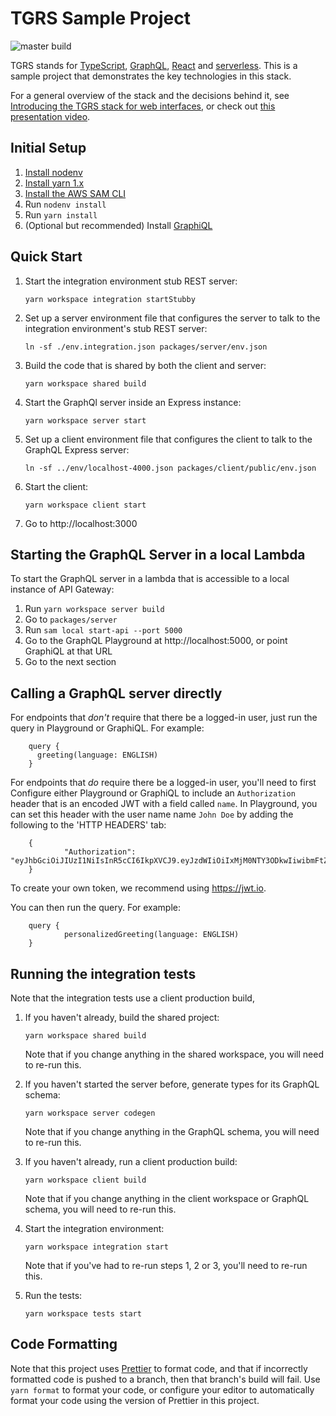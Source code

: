 # TGRS Sample Project

![master build](https://github.com/shinesolutions/tgrs/workflows/build/badge.svg?branch=master)

TGRS stands for [TypeScript](https://www.typescriptlang.org/),
[GraphQL](https://www.graphql.com/), [React](https://reactjs.org/) and
[serverless](https://en.wikipedia.org/wiki/Serverless_computing). This is a
sample project that demonstrates the key technologies in this stack.

For a general overview of the stack and the decisions behind it, see
[Introducing the TGRS stack for web interfaces](https://shinesolutions.com/2021/07/30/introducing-the-tgrs-stack-for-web-interfaces/),
or check out [this presentation video](https://www.youtube.com/watch?v=-Idub5K7K6Q&t=209s).

## Initial Setup

1.  [Install nodenv](https://github.com/nodenv/nodenv#installation)
2.  [Install yarn 1.x](https://classic.yarnpkg.com/en/docs/install)
3.  [Install the AWS SAM CLI](https://docs.aws.amazon.com/serverless-application-model/latest/developerguide/serverless-sam-cli-install.html)
4.  Run `nodenv install`
5.  Run `yarn install`
6.  (Optional but recommended) Install [GraphiQL](https://www.electronjs.org/apps/graphiql)

## Quick Start

1.  Start the integration environment stub REST server:

        yarn workspace integration startStubby

2.  Set up a server environment file that configures the server to talk to the
    integration environment's stub REST server:

        ln -sf ./env.integration.json packages/server/env.json

3.  Build the code that is shared by both the client and server:

        yarn workspace shared build

4.  Start the GraphQl server inside an Express instance:

        yarn workspace server start

5.  Set up a client environment file that configures the client to talk to the
    GraphQL Express server:

        ln -sf ../env/localhost-4000.json packages/client/public/env.json

6.  Start the client:

        yarn workspace client start

7.  Go to http://localhost:3000

## Starting the GraphQL Server in a local Lambda

To start the GraphQL server in a lambda that is accessible to a local instance of API
Gateway:

1. Run `yarn workspace server build`
2. Go to `packages/server`
3. Run `sam local start-api --port 5000`
4. Go to the GraphQL Playground at http://localhost:5000, or point
   GraphiQL at that URL
5. Go to the next section

## Calling a GraphQL server directly

For endpoints that _don't_ require that there be a logged-in user, just run the
query in Playground or GraphiQL. For example:

        query {
          greeting(language: ENGLISH)
        }

For endpoints that _do_ require there be a logged-in user, you'll need to first
Configure either Playground or GraphiQL to include an `Authorization` header
that is an encoded JWT with a field called `name`. In Playground, you can set
this header with the user name name `John Doe` by adding the following to the
'HTTP HEADERS' tab:

        {
                "Authorization": "eyJhbGciOiJIUzI1NiIsInR5cCI6IkpXVCJ9.eyJzdWIiOiIxMjM0NTY3ODkwIiwibmFtZSI6IkpvaG4gRG9lIiwiaWF0IjoxNTE2MjM5MDIyfQ.SflKxwRJSMeKKF2QT4fwpMeJf36POk6yJV_adQssw5c"
        }

To create your own token, we recommend using https://jwt.io.

You can then run the query. For example:

        query {
                personalizedGreeting(language: ENGLISH)
        }

## Running the integration tests

Note that the integration tests use a client production build,

1.  If you haven't already, build the shared project:

        yarn workspace shared build

    Note that if you change anything in the shared workspace, you will need to
    re-run this.

2.  If you haven't started the server before, generate types for its GraphQL
    schema:

        yarn workspace server codegen

    Note that if you change anything in the GraphQL schema, you will need to
    re-run this.

3.  If you haven't already, run a client production build:

        yarn workspace client build

    Note that if you change anything in the client workspace or GraphQL schema,
    you will need to re-run this.

4.  Start the integration environment:

        yarn workspace integration start

    Note that if you've had to re-run steps 1, 2 or 3, you'll need to re-run
    this.

5.  Run the tests:

        yarn workspace tests start

## Code Formatting

Note that this project uses [Prettier](https://prettier.io/) to
format code, and that if incorrectly formatted code is pushed to a
branch, then that branch's build will fail. Use `yarn format` to
format your code, or configure your editor to automatically format
your code using the version of Prettier in this project.
